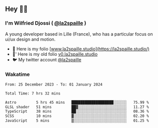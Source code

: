 ## Hey 👋🏾
### I'm Wilfried Djossi ( <a href="https://twitter.com/la2spaille/" target="_blank">@la2spaille</a> )
A young developer based in Lille (France), who has a particular focus on ui/ux design and motion.

- 🎨 Here is my folio [www.la2spaille.studio](https://la2spaille.studio/)
- 🎨' Here is my old folio [v0.la2spaille.studio](https://v0.la2spaille.studio/)
- 🐦 My twitter account [@la2spaille](https://twitter.com/la2spaille/)

### Wakatime
<!--START_SECTION:waka-->

```txt
From: 25 December 2023 - To: 01 January 2024

Total Time: 7 hrs 32 mins

Astro         5 hrs 45 mins   ███████████████████░░░░░░   75.99 %
GLSL shader   51 mins         ██▓░░░░░░░░░░░░░░░░░░░░░░   11.27 %
TypeScript    38 mins         ██░░░░░░░░░░░░░░░░░░░░░░░   08.36 %
SCSS          10 mins         ▓░░░░░░░░░░░░░░░░░░░░░░░░   02.20 %
JavaScript    5 mins          ▒░░░░░░░░░░░░░░░░░░░░░░░░   01.25 %
```

<!--END_SECTION:waka-->
<!--
**la2spaille/la2spaille** is a ✨ _special_ ✨ repository because its `README.md` (this file) appears on your GitHub profile.

Here are some ideas to get you started:

- 🔭 I’m currently working on ...
- 🌱 I’m currently learning ...
- 👯 I’m looking to collaborate on ...
- 🤔 I’m looking for help with ...
- 💬 Ask me about ...
- 📫 How to reach me: ...
- 😄 Pronouns: ...
- ⚡ Fun fact: ...
-->
